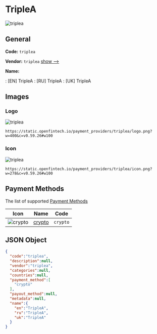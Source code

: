 
# TripleA 
![triplea](https://static.openfintech.io/payment_providers/triplea/logo.png?w=400&c=v0.59.26#w100)  

## General 
 
**Code:** `triplea` 
 
**Vendor:** `triplea` [show -->](/vendors/triplea/) 
 
**Name:** 
 
:	[EN] TripleA 
:	[RU] TripleA 
:	[UK] TripleA 
 

## Images 

### Logo 
 
![triplea](https://static.openfintech.io/payment_providers/triplea/logo.png?w=400&c=v0.59.26#w100)  

```
https://static.openfintech.io/payment_providers/triplea/logo.png?w=400&c=v0.59.26#w100
```  

### Icon 
 
![triplea](https://static.openfintech.io/payment_providers/triplea/icon.png?w=278&c=v0.59.26#w100)  

```
https://static.openfintech.io/payment_providers/triplea/icon.png?w=278&c=v0.59.26#w100
```  

## Payment Methods 
 
The list of supported [Payment Methods](/payment-methods/) 

|Icon|Name|Code| 
|:---:|:---:|:---:| 
|![crypto](https://static.openfintech.io/payment_methods/crypto/icon.svg?w=278&c=v0.59.26#w100) |[crypto](/payment-methods/crypto/)|`crypto`| 
 

## JSON Object 

```json
{
  "code":"triplea",
  "description":null,
  "vendor":"triplea",
  "categories":null,
  "countries":null,
  "payment_method":[
    "crypto"
  ],
  "payout_method":null,
  "metadata":null,
  "name":{
    "en":"TripleA",
    "ru":"TripleA",
    "uk":"TripleA"
  }
}
```  
